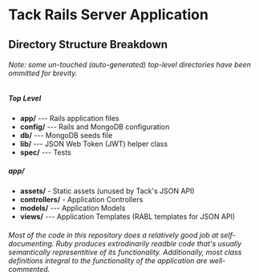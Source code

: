 # Tack Rails Server Application
## Directory Structure Breakdown

###### Note: some un-touched (auto-generated) top-level directories have been ommitted for brevity.

##### Top Level
- **app/** --- Rails application files
- **config/** --- Rails and MongoDB configuration
- **db/** --- MongoDB seeds file
- **lib/** --- JSON Web Token (JWT) helper class
- **spec/** --- Tests

##### app/

- **assets/** - Static assets (unused by Tack's JSON API)
- **controllers/** - Application Controllers
- **models/** --- Application Models
- **views/** --- Application Templates (RABL templates for JSON API)

###### Most of the code in this repository does a relatively good job at self-documenting. Ruby produces extrodinarily readble code that's usually semantically representitive of its functionality. Additionally, most class definitions integral to the functionality of the application are well-commented.
